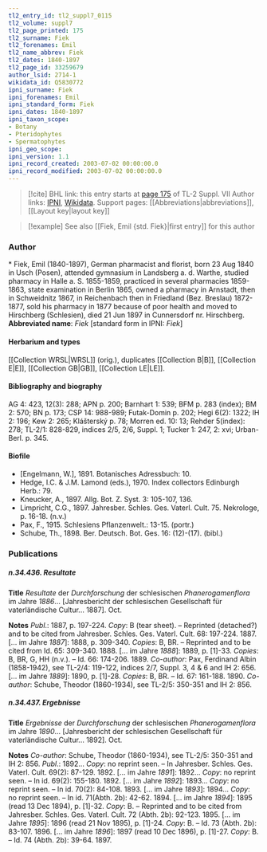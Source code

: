 ```yaml
---
tl2_entry_id: tl2_suppl7_0115
tl2_volume: suppl7
tl2_page_printed: 175
tl2_surname: Fiek
tl2_forenames: Emil
tl2_name_abbrev: Fiek
tl2_dates: 1840-1897
tl2_page_id: 33259679
author_lsid: 2714-1
wikidata_id: Q5830772
ipni_surname: Fiek
ipni_forenames: Emil
ipni_standard_form: Fiek
ipni_dates: 1840-1897
ipni_taxon_scope: 
- Botany
- Pteridophytes
- Spermatophytes
ipni_geo_scope: 
ipni_version: 1.1
ipni_record_created: 2003-07-02 00:00:00.0
ipni_record_modified: 2003-07-02 00:00:00.0
---
```


> [!cite] BHL link: this entry starts at [page 175](https://www.biodiversitylibrary.org/page/33259679) of TL-2 Suppl. VII
> Author links: [IPNI](https://www.ipni.org/a/2714-1), [Wikidata](https://www.wikidata.org/wiki/Q5830772). Support pages: [[Abbreviations|abbreviations]], [[Layout key|layout key]]

> [!example] See also [[Fiek, Emil {std. Fiek}|first entry]] for this author

### Author

\* Fiek, Emil (1840-1897), German pharmacist and florist, born 23 Aug 1840 in Usch (Posen), attended gymnasium in Landsberg a. d. Warthe, studied pharmacy in Halle a. S. 1855-1859, practiced in several pharmacies 1859-1863, state examination in Berlin 1865, owned a pharmacy in Arnstadt, then in Schweidnitz 1867, in Reichenbach then in Friedland (Bez. Breslau) 1872-1877, sold his pharmacy in 1877 because of poor health and moved to Hirschberg (Schlesien), died 21 Jun 1897 in Cunnersdorf nr. Hirschberg. 
**Abbreviated name**: *Fiek* \[standard form in IPNI: *Fiek*\]

#### Herbarium and types

[[Collection WRSL|WRSL]] (orig.), duplicates [[Collection B|B]], [[Collection E|E]], [[Collection GB|GB]], [[Collection LE|LE]].

#### Bibliography and biography

AG 4: 423, 12(3): 288; APN p. 200; Barnhart 1: 539; BFM p. 283 (index); BM 2: 570; BN p. 173; CSP 14: 988-989; Futak-Domin p. 202; Hegi 6(2): 1322; IH 2: 196; Kew 2: 265; Klášterský p. 78; Morren ed. 10: 13; Rehder 5(index): 278; TL-2/1: 828-829, indices 2/5, 2/6, Suppl. 1; Tucker 1: 247, 2: xvi; Urban-Berl. p. 345.

#### Biofile

- \[Engelmann, W.\], 1891. Botanisches Adressbuch: 10.
- Hedge, I.C. & J.M. Lamond (eds.), 1970. Index collectors Edinburgh Herb.: 79.
- Kneucker, A., 1897. Allg. Bot. Z. Syst. 3: 105-107, 136.
- Limpricht, C.G., 1897. Jahresber. Schles. Ges. Vaterl. Cult. 75. Nekrologe, p. 16-18. (n.v.)
- Pax, F., 1915. Schlesiens Pflanzenwelt.: 13-15. (portr.)
- Schube, Th., 1898. Ber. Deutsch. Bot. Ges. 16: (12)-(17). (bibl.)

### Publications

##### n.34.436. Resultate

**Title**
*Resultate* der *Durchforschung* der schlesischen *Phanerogamenflora* im Jahre *1886*... \[Jahresbericht der schlesischen Gesellschaft für vaterländische Cultur... 1887\]. Oct.

**Notes**
*Publ*.: 1887, p. 197-224. *Copy*: B (tear sheet). – Reprinted (detached?) and to be cited from Jahresber. Schles. Ges. Vaterl. Cult. 68: 197-224. 1887.
\[... im Jahre *1887*\]: 1888, p. 309-340. *Copies*: B, BR. – Reprinted and to be cited from Id. 65: 309-340. 1888.
\[... im Jahre *1888*\]: 1889, p. \[1\]-33. *Copies*: B, BR, G, HH (n.v.). – Id. 66: 174-206. 1889.
*Co-author*: Pax, Ferdinand Albin (1858-1942), see TL-2/4: 119-122, indices 2/7, Suppl. 3, 4 & 6 and IH 2: 656.
\[... im Jahre *1889*\]: 1890, p. \[1\]-28. *Copies*: B, BR. – Id. 67: 161-188. 1890.
*Co-author*: Schube, Theodor (1860-1934), see TL-2/5: 350-351 and IH 2: 856.

##### n.34.437. Ergebnisse

**Title**
*Ergebnisse* der *Durchforschung* der schlesischen *Phanerogamenflora* im Jahre *1890*... \[Jahresbericht der schlesischen Gesellschaft für vaterländische Cultur... 1892\]. Oct.

**Notes**
*Co-author*: Schube, Theodor (1860-1934), see TL-2/5: 350-351 and IH 2: 856.
*Publ*.: 1892... *Copy*: no reprint seen. – In Jahresber. Schles. Ges. Vaterl. Cult. 69(2): 87-129. 1892.
\[... im Jahre *1891*\]: 1892... *Copy*: no reprint seen. – In id. 69(2): 155-180. 1892.
\[... im Jahre *1892*\]: 1893... *Copy*: no reprint seen. – In id. 70(2): 84-108. 1893.
\[... im Jahre *1893*\]: 1894... *Copy*: no reprint seen. – In id. 71(Abth. 2b): 42-62. 1894.
\[... im Jahre *1894*\]: 1895 (read 13 Dec 1894), p. \[1\]-32. *Copy*: B. – Reprinted and to be cited from Jahresber. Schles. Ges. Vaterl. Cult. 72 (Abth. 2b): 92-123. 1895.
\[... im Jahre *1895*\]: 1896 (read 21 Nov 1895), p. \[1\]-24. *Copy*: B. – Id. 73 (Abth. 2b): 83-107. 1896.
\[... im Jahre *1896*\]: 1897 (read 10 Dec 1896), p. \[1\]-27. *Copy*: B. – Id. 74 (Abth. 2b): 39-64. 1897.

